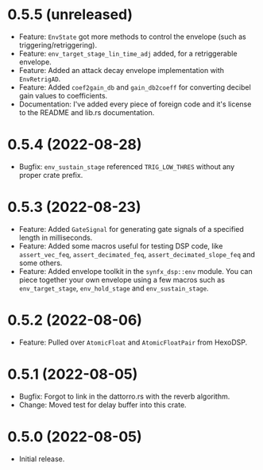 0.5.5 (unreleased)
==================

* Feature: `EnvState` got more methods to control the envelope (such as triggering/retriggering).
* Feature: `env_target_stage_lin_time_adj` added, for a retriggerable envelope.
* Feature: Added an attack decay envelope implementation with `EnvRetrigAD`.
* Feature: Added `coef2gain_db` and `gain_db2coeff` for converting decibel gain values to coefficients.
* Documentation: I've added every piece of foreign code and it's license to the README and lib.rs
documentation.

0.5.4 (2022-08-28)
==================

* Bugfix: `env_sustain_stage` referenced `TRIG_LOW_THRES` without any proper crate prefix.

0.5.3 (2022-08-23)
==================

* Feature: Added `GateSignal` for generating gate signals of a specified length in
milliseconds.
* Feature: Added some macros useful for testing DSP code, like `assert_vec_feq`, `assert_decimated_feq`,
`assert_decimated_slope_feq` and some others.
* Feature: Added envelope toolkit in the `synfx_dsp::env` module. You can piece together your
own envelope using a few macros such as `env_target_stage`, `env_hold_stage` and `env_sustain_stage`.

0.5.2 (2022-08-06)
==================

* Feature: Pulled over `AtomicFloat` and `AtomicFloatPair` from HexoDSP.

0.5.1 (2022-08-05)
==================

* Bugfix: Forgot to link in the dattorro.rs with the reverb algorithm.
* Change: Moved test for delay buffer into this crate.

0.5.0 (2022-08-05)
==================

* Initial release.
